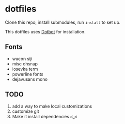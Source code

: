 # dotfiles

Clone this repo, install submodules, run `install` to set up.

This dotfiles uses [Dotbot](https://github.com/anishathalye/dotbot/) for installation.

## Fonts

- wucon siji
- misc ohsnap
- iosevka term
- powerline fonts
- dejavusans mono

## TODO

1. add a way to make local customizations
2. customize git
3. Make it install dependencies ಠ_ಠ
